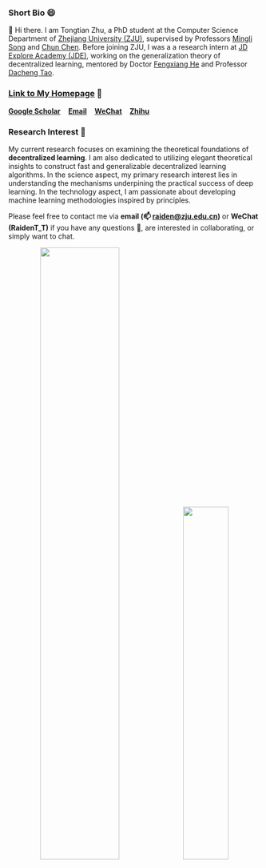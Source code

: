 
<!--
Raiden-Zhu/Raiden-Zhu is a ✨ _special_ ✨ repository because its `README.md` (this file) appears on your GitHub profile.

Here are some ideas to get you started:

- 🔭 I’m currently working on ...
- 🌱 I’m currently learning ...
- 👯 I’m looking to collaborate on ...
- 🤔 I’m looking for help with ...
- 💬 Ask me about ...
- 📫 How to reach me: ...
- 😄 Pronouns: ...
- ⚡ Fun fact: ...
-->

### Short Bio 😄
👋 Hi there. I am Tongtian Zhu, a PhD student at the Computer Science Department of [Zhejiang University (ZJU)](https://person.zju.edu.cn/en/msong](https://www.zju.edu.cn/english/)), supervised by Professors [Mingli Song](https://person.zju.edu.cn/en/msong) and [Chun Chen](https://person.zju.edu.cn/en/0082004). <!-- I earned my B.S. degree in Mathematical Science from CUMTB, as well as my B.Econ. degree in Economics (double degree) from [<span style="font-weight: bold; color: #B509AC;">Peking University</span>](https://english.pku.edu.cn/) (PKU) in 2021. --> 
Before joining ZJU, I was a a research intern at [JD Explore Academy (JDE)](https://corporate.jd.com/), working on the generalization theory of decentralized learning,  mentored by Doctor [Fengxiang He](https://fengxianghe.github.io/) and Professor [Dacheng Tao](https://www.sydney.edu.au/engineering/about/our-people/academic-staff/dacheng-tao.html).

### [Link to My Homepage](https://raiden-zhu.github.io/) 🤗 

<i class="ai ai-google-scholar"></i> [**Google Scholar**](https://scholar.google.com/citations?user=QvBDUsIAAAAJ&hl=en) &nbsp;&nbsp; <!--<i class="fa fa-twitter"></i> [**Twitter**](https://twitter.com/Raiden13238619/) &nbsp;&nbsp;--> <i class="fa fa-envelope"></i> [**Email**](mailto:raiden@zju.edu.cn) &nbsp;&nbsp; <i class="fa fa-weixin"></i> [**WeChat**](https://raw.githubusercontent.com/Raiden-Zhu/Raiden-Zhu.github.io/master/assets/img/WeChat_QR_code.jpg) &nbsp;&nbsp;  <i class="fab fa-zhihu"></i> [**Zhihu**](https://www.zhihu.com/people/you-li-70-94) 

### Research Interest 🦄
My current research focuses on examining the theoretical foundations of **decentralized learning**. I am also dedicated to utilizing elegant theoretical insights to construct fast and generalizable decentralized learning algorithms.
In the science aspect, my primary research interest lies in understanding the mechanisms underpining the practical success of deep learning. In the technology aspect, I am passionate about developing machine learning methodologies inspired by principles. 

Please feel free to contact me via **email (📫 raiden@zju.edu.cn)** or **WeChat (RaidenT_T)** if you have any questions 💬, are interested in collaborating, or simply want to chat.

<div align="center">
  <img src="https://github-readme-stats.vercel.app/api?username=Raiden-Zhu&show_icons=true&theme=tokyonight&rank_icon=github" width="56%">
  <img src="https://github-readme-stats.vercel.app/api/top-langs/?username=Raiden-Zhu&theme=tokyonight&layout=compact&hide=jupyter%20notebook" width="42.5%">
</div>

